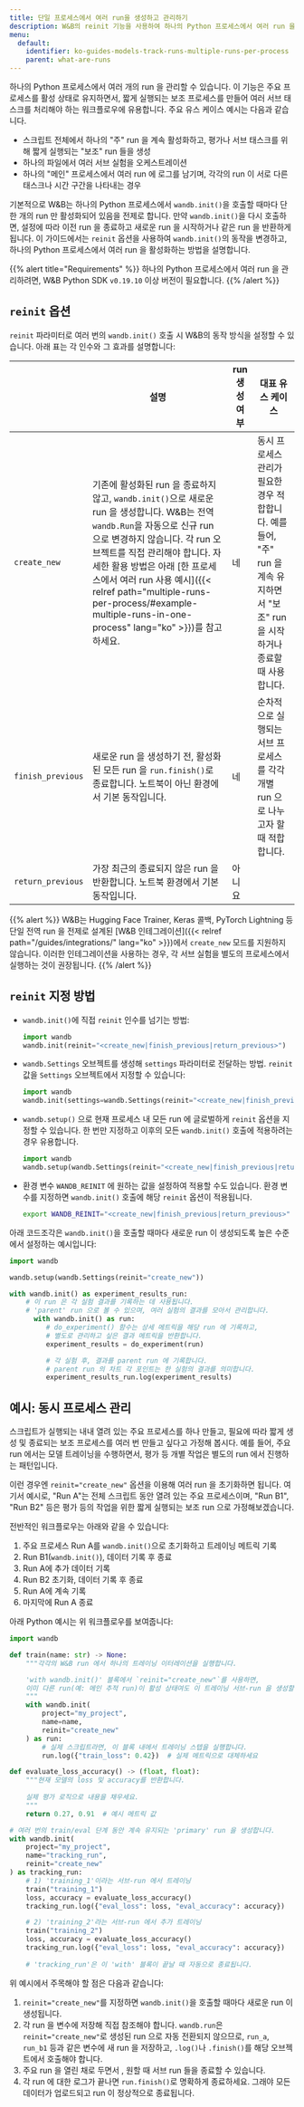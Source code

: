 ```yaml
---
title: 단일 프로세스에서 여러 run을 생성하고 관리하기
description: W&B의 reinit 기능을 사용하여 하나의 Python 프로세스에서 여러 run 을 관리하세요
menu:
  default:
    identifier: ko-guides-models-track-runs-multiple-runs-per-process
    parent: what-are-runs
---
```


하나의 Python 프로세스에서 여러 개의 run 을 관리할 수 있습니다. 이 기능은 주요 프로세스를 활성 상태로 유지하면서, 짧게 실행되는 보조 프로세스를 만들어 여러 서브 태스크를 처리해야 하는 워크플로우에 유용합니다. 주요 유스 케이스 예시는 다음과 같습니다.

- 스크립트 전체에서 하나의 "주" run 을 계속 활성화하고, 평가나 서브 태스크를 위해 짧게 실행되는 "보조" run 들을 생성
- 하나의 파일에서 여러 서브 실험을 오케스트레이션  
- 하나의 "메인" 프로세스에서 여러 run 에 로그를 남기며, 각각의 run 이 서로 다른 태스크나 시간 구간을 나타내는 경우

기본적으로 W&B는 하나의 Python 프로세스에서 `wandb.init()`을 호출할 때마다 단 한 개의 run 만 활성화되어 있음을 전제로 합니다. 만약 `wandb.init()`을 다시 호출하면, 설정에 따라 이전 run 을 종료하고 새로운 run 을 시작하거나 같은 run 을 반환하게 됩니다. 이 가이드에서는 `reinit` 옵션을 사용하여 `wandb.init()`의 동작을 변경하고, 하나의 Python 프로세스에서 여러 run 을 활성화하는 방법을 설명합니다.

{{% alert title="Requirements" %}}
하나의 Python 프로세스에서 여러 run 을 관리하려면, W&B Python SDK `v0.19.10` 이상 버전이 필요합니다.
{{% /alert  %}}

## `reinit` 옵션

`reinit` 파라미터로 여러 번의 `wandb.init()` 호출 시 W&B의 동작 방식을 설정할 수 있습니다. 아래 표는 각 인수와 그 효과를 설명합니다:

| | 설명 | run 생성 여부 | 대표 유스 케이스 |
|----------------|----------------|----------------| -----------------|
| `create_new` | 기존에 활성화된 run 을 종료하지 않고, `wandb.init()`으로 새로운 run 을 생성합니다. W&B는 전역 `wandb.Run`을 자동으로 신규 run 으로 변경하지 않습니다. 각 run 오브젝트를 직접 관리해야 합니다. 자세한 활용 방법은 아래 [한 프로세스에서 여러 run 사용 예시]({{< relref path="multiple-runs-per-process/#example-multiple-runs-in-one-process" lang="ko" >}})를 참고하세요.  | 네 | 동시 프로세스 관리가 필요한 경우 적합합니다. 예를 들어, "주" run 을 계속 유지하면서 "보조" run 을 시작하거나 종료할 때 사용합니다.|
| `finish_previous` | 새로운 run 을 생성하기 전, 활성화된 모든 run 을 `run.finish()`로 종료합니다. 노트북이 아닌 환경에서 기본 동작입니다. | 네 | 순차적으로 실행되는 서브 프로세스를 각각 개별 run 으로 나누고자 할 때 적합합니다. |
| `return_previous` | 가장 최근의 종료되지 않은 run 을 반환합니다. 노트북 환경에서 기본 동작입니다. | 아니요 | |

{{% alert  %}}
W&B는 Hugging Face Trainer, Keras 콜백, PyTorch Lightning 등 단일 전역 run 을 전제로 설계된 [W&B 인테그레이션]({{< relref path="/guides/integrations/" lang="ko" >}})에서 `create_new` 모드를 지원하지 않습니다. 이러한 인테그레이션을 사용하는 경우, 각 서브 실험을 별도의 프로세스에서 실행하는 것이 권장됩니다.
{{% /alert %}}

## `reinit` 지정 방법



- `wandb.init()`에 직접 `reinit` 인수를 넘기는 방법:
   ```python
   import wandb
   wandb.init(reinit="<create_new|finish_previous|return_previous>")
   ```
- `wandb.Settings` 오브젝트를 생성해 `settings` 파라미터로 전달하는 방법. `reinit` 값을 `Settings` 오브젝트에서 지정할 수 있습니다:

   ```python
   import wandb
   wandb.init(settings=wandb.Settings(reinit="<create_new|finish_previous|return_previous>"))
   ```

- `wandb.setup()` 으로 현재 프로세스 내 모든 run 에 글로벌하게 `reinit` 옵션을 지정할 수 있습니다. 한 번만 지정하고 이후의 모든 `wandb.init()` 호출에 적용하려는 경우 유용합니다.

   ```python
   import wandb
   wandb.setup(wandb.Settings(reinit="<create_new|finish_previous|return_previous>"))
   ```

- 환경 변수 `WANDB_REINIT` 에 원하는 값을 설정하여 적용할 수도 있습니다. 환경 변수를 지정하면 `wandb.init()` 호출에 해당 `reinit` 옵션이 적용됩니다.

   ```bash
   export WANDB_REINIT="<create_new|finish_previous|return_previous>"
   ```

아래 코드조각은 `wandb.init()`을 호출할 때마다 새로운 run 이 생성되도록 높은 수준에서 설정하는 예시입니다:

```python
import wandb

wandb.setup(wandb.Settings(reinit="create_new"))

with wandb.init() as experiment_results_run:
    # 이 run 은 각 실험 결과를 기록하는 데 사용됩니다.
    # 'parent' run 으로 볼 수 있으며, 여러 실험의 결과를 모아서 관리합니다.
      with wandb.init() as run:
         # do_experiment() 함수는 상세 메트릭을 해당 run 에 기록하고,
         # 별도로 관리하고 싶은 결과 메트릭을 반환합니다.
         experiment_results = do_experiment(run)

         # 각 실험 후, 결과를 parent run 에 기록합니다.
         # parent run 의 차트 각 포인트는 한 실험의 결과를 의미합니다.
         experiment_results_run.log(experiment_results)
```

## 예시: 동시 프로세스 관리

스크립트가 실행되는 내내 열려 있는 주요 프로세스를 하나 만들고, 필요에 따라 짧게 생성 및 종료되는 보조 프로세스를 여러 번 만들고 싶다고 가정해 봅시다. 예를 들어, 주요 run 에서는 모델 트레이닝을 수행하면서, 평가 등 개별 작업은 별도의 run 에서 진행하는 패턴입니다.

이런 경우엔 `reinit="create_new"` 옵션을 이용해 여러 run 을 초기화하면 됩니다. 여기서 예시로, "Run A"는 전체 스크립트 동안 열려 있는 주요 프로세스이며, "Run B1", "Run B2" 등은 평가 등의 작업을 위한 짧게 실행되는 보조 run 으로 가정해보겠습니다.

전반적인 워크플로우는 아래와 같을 수 있습니다:

1. 주요 프로세스 Run A를 `wandb.init()`으로 초기화하고 트레이닝 메트릭 기록  
2. Run B1(`wandb.init()`), 데이터 기록 후 종료  
3. Run A에 추가 데이터 기록  
4. Run B2 초기화, 데이터 기록 후 종료  
5. Run A에 계속 기록  
6. 마지막에 Run A 종료

아래 Python 예시는 위 워크플로우를 보여줍니다:

```python
import wandb

def train(name: str) -> None:
    """각각의 W&B run 에서 하나의 트레이닝 이터레이션을 실행합니다.

    'with wandb.init()' 블록에서 `reinit="create_new"`를 사용하면,
    이미 다른 run(예: 메인 추적 run)이 활성 상태여도 이 트레이닝 서브-run 을 생성할 수 있습니다.
    """
    with wandb.init(
        project="my_project",
        name=name,
        reinit="create_new"
    ) as run:
        # 실제 스크립트라면, 이 블록 내에서 트레이닝 스텝을 실행합니다.
        run.log({"train_loss": 0.42})  # 실제 메트릭으로 대체하세요

def evaluate_loss_accuracy() -> (float, float):
    """현재 모델의 loss 및 accuracy를 반환합니다.
    
    실제 평가 로직으로 내용을 채우세요.
    """
    return 0.27, 0.91  # 예시 메트릭 값

# 여러 번의 train/eval 단계 동안 계속 유지되는 'primary' run 을 생성합니다.
with wandb.init(
    project="my_project",
    name="tracking_run",
    reinit="create_new"
) as tracking_run:
    # 1) 'training_1'이라는 서브-run 에서 트레이닝
    train("training_1")
    loss, accuracy = evaluate_loss_accuracy()
    tracking_run.log({"eval_loss": loss, "eval_accuracy": accuracy})

    # 2) 'training_2'라는 서브-run 에서 추가 트레이닝
    train("training_2")
    loss, accuracy = evaluate_loss_accuracy()
    tracking_run.log({"eval_loss": loss, "eval_accuracy": accuracy})
    
    # 'tracking_run'은 이 'with' 블록이 끝날 때 자동으로 종료됩니다.
```

위 예시에서 주목해야 할 점은 다음과 같습니다:

1. `reinit="create_new"`를 지정하면 `wandb.init()`을 호출할 때마다 새로운 run 이 생성됩니다.
2. 각 run 을 변수에 저장해 직접 참조해야 합니다. `wandb.run`은 `reinit="create_new"`로 생성된 run 으로 자동 전환되지 않으므로, `run_a`, `run_b1` 등과 같은 변수에 새 run 을 저장하고, `.log()`나 `.finish()`를 해당 오브젝트에서 호출해야 합니다.
3. 주요 run 을 열린 채로 두면서 , 원할 때 서브 run 들을 종료할 수 있습니다.
4. 각 run 에 대한 로그가 끝나면 `run.finish()`로 명확하게 종료하세요. 그래야 모든 데이터가 업로드되고 run 이 정상적으로 종료됩니다.